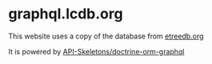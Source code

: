 graphql.lcdb.org
================

This website uses a copy of the database from [etreedb.org](etreedb.org)

It is powered by [API-Skeletons/doctrine-orm-graphql](https://github.com/API-Skeletons/doctrine-orm-graphql)
